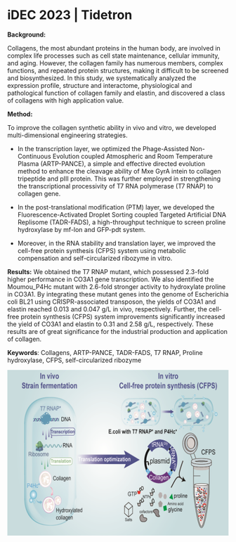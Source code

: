 # iDEC 2023 | Tidetron

**Background:**

Collagens, the most abundant proteins in the human body, are involved in complex life processes such as cell state maintenance, cellular immunity, and aging. However, the collagen family has numerous members, complex functions, and repeated protein structures, making it difficult to be screened and biosynthesized. In this study, we systematically analyzed the expression profile, structure and interactome, physiological and pathological function of collagen family and elastin, and discovered a class of collagens with high application value.

**Method:**

To improve the collagen synthetic ability in vivo and vitro, we developed multi-dimensional engineering strategies. 

- In the transcription layer, we optimized the Phage-Assisted Non-Continuous Evolution coupled Atmospheric and Room Temperature Plasma (ARTP-PANCE), a simple and effective directed evolution method to enhance the cleavage ability of Mxe GyrA intein to collagen tripeptide and pIII protein. This was further employed in strengthening the transcriptional processivity of T7 RNA polymerase (T7 RNAP) to collagen gene. 

- In the post-translational modification (PTM) layer, we developed the Fluorescence-Activated Droplet Sorting coupled Targeted Artificial DNA Replisome (TADR-FADS), a high-throughput technique to screen proline hydroxylase by mf-lon and GFP-pdt system.

- Moreover, in the RNA stability and translation layer, we improved the cell-free protein synthesis (CFPS) system using metabolic compensation and self-circularized ribozyme in vitro.

**Results:**
We obtained the T7 RNAP mutant, which possessed 2.3-fold higher performance in CO3A1 gene transcription. We also identified the Moumou_P4Hc mutant with 2.6-fold stronger activity to hydroxylate proline in CO3A1. By integrating these mutant genes into the genome of Escherichia coli BL21 using CRISPR-associated transposon, the yields of CO3A1 and elastin reached 0.013 and 0.047 g/L in vivo, respectively. Further, the cell-free protein synthesis (CFPS) system improvements significantly increased the yield of CO3A1 and elastin to 0.31 and 2.58 g/L, respectively. These results are of great significance for the industrial production and application of collagen.

**Keywords**: Collagens, ARTP-PANCE, TADR-FADS, T7 RNAP, Proline hydroxylase, CFPS, self-circularized ribozyme
  
![project](https://github.com/idec-teams/2023_Tidetron/blob/main/docs/img/GRAPHICAL%20_BSTRACT.png)



